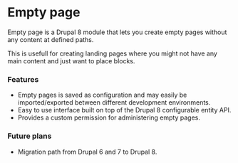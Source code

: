 # Empty page

Empty page is a Drupal 8 module that lets you create empty pages without any content at defined paths.

This is usefull for creating landing pages where you might not have any main content and just want to place blocks.

### Features

- Empty pages is saved as configuration and may easily be imported/exported between different development environments.
- Easy to use interface built on top of the Drupal 8 configurable entity API.
- Provides a custom permission for administering empty pages.

### Future plans

- Migration path from Drupal 6 and 7 to Drupal 8.